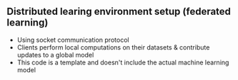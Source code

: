 ## Distributed learing environment setup (federated learning)

* Using socket communication protocol
* Clients perform local computations on their datasets & contribute updates to a global model
* This code is a template and doesn't include the actual machine learning model


